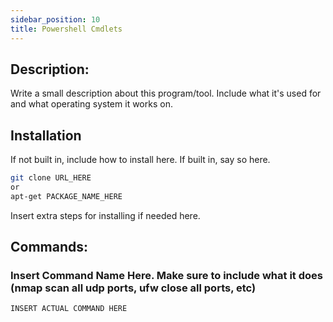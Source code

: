 ```yaml
---
sidebar_position: 10
title: Powershell Cmdlets
---
```


## Description:
Write a small description about this program/tool. Include what it's used for and what operating system it works on. 

## Installation
If not built in, include how to install here. If built in, say so here.
```bash
git clone URL_HERE 
or 
apt-get PACKAGE_NAME_HERE
```
Insert extra steps for installing if needed here. 

## Commands:

### Insert Command Name Here. Make sure to include what it does (nmap scan all udp ports, ufw close all ports, etc)
```bash
INSERT ACTUAL COMMAND HERE
```